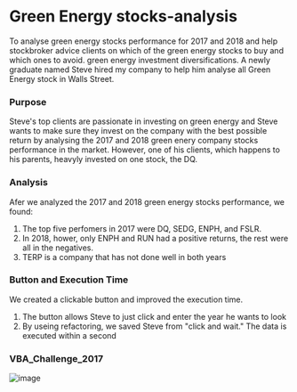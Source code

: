 # Green Energy stocks-analysis
To analyse green energy stocks performance for 2017 and 2018 and help stockbroker advice clients on which of the green energy stocks to buy and which ones to avoid.
green energy investment diversifications. A newly graduate named Steve hired my company to help him analyse all Green Energy stock in Walls Street.

### Purpose
Steve's top clients are passionate in investing on green energy and Steve wants to make sure they invest on the company with the best possible return
by analysing the 2017 and 2018 green enery company stocks performance in the market. 
However, one of his clients, which happens to his parents, heavyly invested on one stock, the DQ.

### Analysis 
Afer we analyzed the 2017 and 2018 green energy stocks performance, we found:
1. The top five perfomers in 2017 were DQ, SEDG, ENPH, and FSLR.
2. In 2018, hower, only ENPH and RUN had a positive returns, the rest were all in the negatives.
3. TERP is a company that has not done well in both years

### Button and Execution Time
We created a clickable button and improved the execution time. 
1. The button allows Steve to just click and enter the year he wants to look 
2. By useing refactoring, we saved Steve from "click and wait." The data is executed within a second

### VBA_Challenge_2017
![image](https://user-images.githubusercontent.com/72223864/102020919-505bcd80-3d4a-11eb-9aa5-813989ce1c0f.png)





